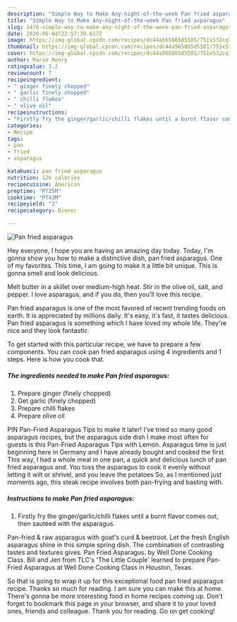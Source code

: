 ```yaml
---
description: "Simple Way to Make Any-night-of-the-week Pan fried asparagus"
title: "Simple Way to Make Any-night-of-the-week Pan fried asparagus"
slug: 1476-simple-way-to-make-any-night-of-the-week-pan-fried-asparagus
date: 2020-06-04T22:57:39.617Z
image: https://img-global.cpcdn.com/recipes/dc44a565865d5501/751x532cq70/pan-fried-asparagus-recipe-main-photo.jpg
thumbnail: https://img-global.cpcdn.com/recipes/dc44a565865d5501/751x532cq70/pan-fried-asparagus-recipe-main-photo.jpg
cover: https://img-global.cpcdn.com/recipes/dc44a565865d5501/751x532cq70/pan-fried-asparagus-recipe-main-photo.jpg
author: Marie Henry
ratingvalue: 3.2
reviewcount: 7
recipeingredient:
- " ginger finely chopped"
- " garlic finely chopped"
- " chilli flakes"
- " olive oil"
recipeinstructions:
- "Firstly fry the ginger/garlic/chilli flakes until a burnt flavor comes out, then sautéed with the asparagus."
categories:
- Recipe
tags:
- pan
- fried
- asparagus

katakunci: pan fried asparagus 
nutrition: 126 calories
recipecuisine: American
preptime: "PT25M"
cooktime: "PT43M"
recipeyield: "2"
recipecategory: Dinner

---
```



![Pan fried asparagus](https://img-global.cpcdn.com/recipes/dc44a565865d5501/751x532cq70/pan-fried-asparagus-recipe-main-photo.jpg)

Hey everyone, I hope you are having an amazing day today. Today, I'm gonna show you how to make a distinctive dish, pan fried asparagus. One of my favorites. This time, I am going to make it a little bit unique. This is gonna smell and look delicious.

Melt butter in a skillet over medium-high heat. Stir in the olive oil, salt, and pepper. I love asparagus, and if you do, then you&#39;ll love this recipe.

Pan fried asparagus is one of the most favored of recent trending foods on earth. It is appreciated by millions daily. It's easy, it's fast, it tastes delicious. Pan fried asparagus is something which I have loved my whole life. They're nice and they look fantastic.


To get started with this particular recipe, we have to prepare a few components. You can cook pan fried asparagus using 4 ingredients and 1 steps. Here is how you cook that.

<!--inarticleads1-->

##### The ingredients needed to make Pan fried asparagus:

1. Prepare  ginger (finely chopped)
1. Get  garlic (finely chopped)
1. Prepare  chilli flakes
1. Prepare  olive oil


PIN Pan-Fried Asparagus Tips to make it later! I&#39;ve tried so many good asparagus recipes, but the asparagus side dish I make most often for guests is this Pan-Fried Asparagus Tips with Lemon. Asparagus time is just beginning here in Germany and I have already bought and cooked the first This way, I had a whole meal in one pan, a quick and delicious lunch of pan fried asparagus and. You toss the asparagus to cook it evenly without letting it wilt or shrivel, and you leave the potatoes So, as I mentioned just moments ago, this steak recipe involves both pan-frying and basting with. 

<!--inarticleads2-->

##### Instructions to make Pan fried asparagus:

1. Firstly fry the ginger/garlic/chilli flakes until a burnt flavor comes out, then sautéed with the asparagus.


Pan-fried &amp; raw asparagus with goat&#39;s curd &amp; beetroot. Let the fresh English asparagus shine in this simple spring dish. The combination of contrasting tastes and textures gives. Pan Fried Asparagus. by Well Done Cooking Class. Bill and Jen from TLC&#39;s &#39;The Little Couple&#39; learned to prepare Pan-Fried Asparagus at Well Done Cooking Class in Houston, Texas. 

So that is going to wrap it up for this exceptional food pan fried asparagus recipe. Thanks so much for reading. I am sure you can make this at home. There's gonna be more interesting food in home recipes coming up. Don't forget to bookmark this page in your browser, and share it to your loved ones, friends and colleague. Thank you for reading. Go on get cooking!
